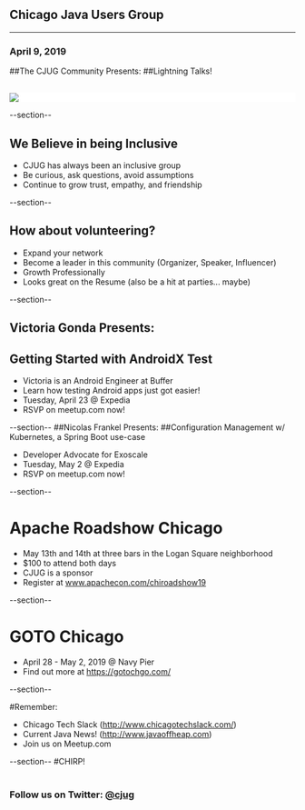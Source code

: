 ## Chicago Java Users Group

---

### April 9, 2019

##The CJUG Community Presents:
##Lightning Talks!


<div style="background-color: white; margin-top: 30px;">
	<img src="images/cjug.gif" style="border: none; box-shadow: none;"/>
</div>


--section--
## We Believe in being Inclusive
 * CJUG has always been an inclusive group
 * Be curious, ask questions, avoid assumptions
 * Continue to grow trust, empathy, and friendship

--section--
## How about volunteering?
 * Expand your network
 * Become a leader in this community (Organizer, Speaker, Influencer)
 * Growth Professionally
 * Looks great on the Resume (also be a hit at parties... maybe)


--section--
## Victoria Gonda Presents: 
## Getting Started with AndroidX Test
* Victoria is an Android Engineer at Buffer
* Learn how testing Android apps just got easier!
* Tuesday, April 23 @ Expedia
* RSVP  on meetup.com now!

--section--
##Nicolas Frankel Presents:
##Configuration Management w/ Kubernetes, a Spring Boot use-case
* Developer Advocate for Exoscale
* Tuesday, May 2 @ Expedia
* RSVP on meetup.com now!

--section--
# Apache Roadshow Chicago
* May 13th and 14th at three bars in the Logan Square neighborhood
* $100 to attend both days
* CJUG is a sponsor
* Register at www.apachecon.com/chiroadshow19

--section--

# GOTO Chicago
* April 28 - May 2, 2019 @ Navy Pier
* Find out more at https://gotochgo.com/

--section--

#Remember:
 * Chicago Tech Slack (http://www.chicagotechslack.com/)
 * Current Java News! (http://www.javaoffheap.com)
 * Join us on Meetup.com

--section--
#CHIRP!
<br/><br/>
### Follow us on Twitter: <u>@cjug</u>
